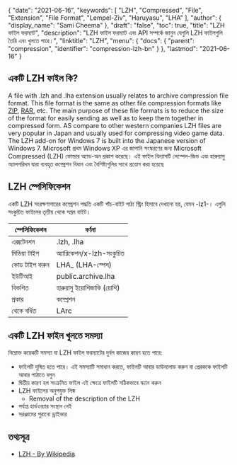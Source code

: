 {
  "date": "2021-06-16",
  "keywords": [
    "LZH",
    "Compressed",
    "File",
    "Extension",
    "File Format",
    "Lempel-Ziv",
    "Haruyasu",
    "LHA"
  ],
  "author": {
    "display_name": "Sami Cheema"
  },
  "draft": "false",
  "toc": true,
  "title": "LZH ফাইল ফরম্যাট",
  "description": "LZH ফাইল ফরম্যাট এবং API সম্পর্কে জানুন যেগুলি LZH ফাইলগুলি তৈরি এবং খুলতে পারে।",
  "linktitle": "LZH",
  "menu": {
    "docs": {
      "parent": "compression",
      "identifier": "compression-lzh-bn"
    }
  },
  "lastmod": "2021-06-16"
}

## একটি LZH ফাইল কি? ##

A file with .lzh and .lha extension usually relates to archive compression file format. This file format is the same as other file compression formats like [ZIP](/compression/zip/), [RAR](/compression/rar/), etc. The main purpose of these file formats is to reduce the size of the format for easily sending as well as to keep them together in compressed form. AS compare to other western companies LZH files are very popular in Japan and usually used for compressing video game data. The LZH add-on for Windows 7 is built into the Japanese version of Windows 7. Microsoft প্রথম Windows XP এর জাপানি সংস্করণের জন্য Microsoft Compressed (LZH) ফোল্ডার অ্যাড-অন প্রকাশ করেছে। এই ফাইল বিন্যাসটি লেম্পেল-জিভ এবং হারুয়াসু অ্যালগরিদম দ্বারা ব্যবহৃত কম্প্রেশন বিধান এবং বৈশিষ্ট্যগুলির সাথে প্রয়োগ করা হয়েছে

## LZH স্পেসিফিকেশন ##

একটি LZH সংরক্ষণাগারের কম্প্রেশন পদ্ধতি একটি পাঁচ-বাইট পাঠ্য স্ট্রিং হিসাবে দেখানো হয়, যেমন -lz1-। এগুলি সংকুচিত ফাইলের তৃতীয় থেকে সপ্তম বাইট।

| স্পেসিফিকেশন | বর্ণনা |
---|---|
|এক্সটেনশন | .lzh, .lha|
|মিডিয়া টাইপ| অ্যাপ্লিকেশন/x-lzh-সংকুচিত|
|কোড টাইপ করুন| LHA_ (LHA-স্পেস)|
|ইউটিআই| public.archive.lha|
|বিকশিত | হারুয়াসু ইয়োশিজাকি (য়োশি)|
|প্রকার| কম্প্রেশন|
|থেকে বর্ধিত| LArc|

## একটি LZH ফাইল খুলতে সমস্যা ##

নিম্নোক্ত কয়েকটি সমস্যা যা LZH ফাইল ফরম্যাটের দুর্বল কাজের কারণ হতে পারে:
  
* ফাইলটি দূষিত হতে পারে। এই সমস্যাটি সমাধান করতে, ফাইলটি আবার ডাউনলোড করুন বা প্রেরককে ফাইলটি আবার পাঠাতে বলুন
* দ্বিতীয় কারণ হল সংক্রমিত ফাইল এই ক্ষেত্রে ফাইলটি সঠিকভাবে স্ক্যান করুন
* LZH ফাইলের অনুপযুক্ত লিঙ্ক
  *	 Removal of the description of the LZH 
* পর্যাপ্ত হার্ডওয়্যার সংস্থান নেই
* সরঞ্জামের পুরানো ড্রাইভার

## তথ্যসূত্র ##

* [LZH - By Wikipedia](https://en.wikipedia.org/wiki/LHA_(file_format))
